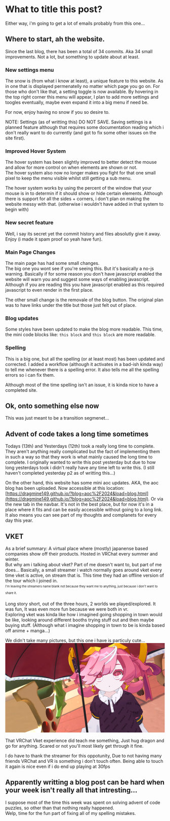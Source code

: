 # What to title this post?
Either way, i'm going to get a lot of emails probably from this one...

## Where to start, ah the website.
Since the last blog, there has been a total of 34 commits. Aka 34 small improvements. Not a lot, but something to update about at least.

### New settings menu
The snow is (from what i know at least), a unique feature to this website. As in one that is displayed permenatelly no matter which page you go on.
For those who don't like that, a setting toggle is now available. By hovering in the top right corner this menu will appear, I plan to add more settings and toogles eventually, maybe even expand it into a big menu if need be.

For now, enjoy having no snow if you so desire to.

NOTE: Settings (as of writting this) DO NOT SAVE. Saving settings is a planned feature although that requires some documentation reading which i don't really want to do currently (and got to fix some other issues on the site first).

### Improved Hover System
The hover system has been slightly improved to better detect the mouse and allow for more control on when elements are shown or not. <br>
The hover system also now no longer makes you fight for that one small pixel to keep the menu visible whilst still getting a sub menu.

The hover system works by using the percent of the window that your mouse is in to determin if it should show or hide certain elements. Although there is support for all the sides + corners, i don't plan on making the website messy with that.
(otherwise i wouldn't have added in that system to begin with)

### New secret feature
Well, i say its secret yet the commit history and files absolutly give it away. Enjoy (i made it spam proof so yeah have fun).

### Main Page Changes
The main page has had some small changes. <br>
The big one you wont see if you're seeing this. But it's basically a no-js warning. Basically if for some reason you don't have javascript enabled the website will warn you and suggest some ways of enabling javascript.
Although if you are reading this you have javascript enabled as this required javascript to even render in the first place.

The other small change is the removale of the blog button. The original plan was to have links under the title but those just felt out of place.

### Blog updates
Some styles have been updated to make the blog more readable. This time, the mini code blocks like: `this block` and `this block` are more readable.

### Spelling
This is a big one, but all the spelling (or at least most) has been updated and corrected. I added a workflow (although it activates in a bad-ish kinda way) to tell me whenever there is a spelling error.
It also tells me all the spelling errors so i can fix them.

Although most of the time spelling isn't an issue, it is kinda nice to have a completed site.

## Ok, onto something else now
This was just meant to be a transition segmenet...

## Advent of code takes a long time sometimes
Todays (13th) and Yesterdays (12th) took a really long time to complete. They aren't anything really complicated but the fact of implementing them in such a way so that they work is what mainly caused the long time to complete.
I originally wanted to write this post yesterday but due to how long yesterdays took i didn't really have any time left to write this. (I still haven't completed yesterday p2 as of writting this...)

On the other hand, this website has some mini aoc updates. AKA, the aoc blog has been uploaded. Now accessible at this location: [https://dragmine149.github.io/?blog=aoc%2F2024&load=blog.html](https://dragmine149.github.io/?blog=aoc%2F2024&load=blog.html).
Or via the new tab in the navbar. It's not in the best place, but for now it's in a place where it fits and can be easily accessible without going to a long link. It also means you can see part of my thoughts and complanets for every day this year.

## VKET
As a brief summary: A virtual place where (mostly) japanense based companies show off their products. Hosted in VRChat every summer and winter. <br>
But why am i talking about vket? Part of me doesn't want to, but part of me does...
Basically, a small streamer i watch normally goes around vket every time vket is active, on stream that is. This time they had an offline version of the tour which i joined in. <br>
<sub><sup>I'm leaving the streamers name blank not because they want me to anything, just because i don't want to share it.</sup></sub>

Long story short, out of the three hours, 2 worlds we played/explored. It was fun, It was even more fun because we were both in vr. <br>
Exploring vket was kinda like how i imagined going shopping in town would be like, looking around different booths trying stuff out and then maybe buying stuff. (Although what i imagine shopping in town to be is kinda based off anime + manga...)

We didn't take many pictures, but this one i have is particuly cute...
![A semi-bad screenshot of me holding an umbrella](Blog/Assets/2024-12-13/VRChat_2024-12-11_22-38-32.554_1920x1080.png)

That VRChat Vket experience did teach me something, Just hug dragon and go for anything. Scared or not you'll most likely get through it fine.

I do have to thank the streamer for this oppotunity, Due to not having many friends VRChat and VR is something i don't touch often. Being able to touch it again is nice even if i do end up playing at 30fps

## Apparently writting a blog post can be hard when your week isn't really all that intresting...
I suppose most of the time this week was spent on solving advent of code puzzles, so other than that nothing really happened. <br>
Welp, time for the fun part of fixing all of my spelling mistakes.
